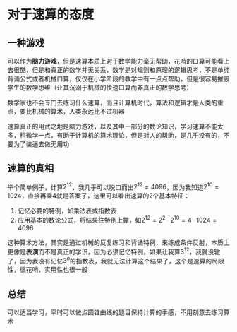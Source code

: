 # 对于速算的态度

## 一种游戏

可以作为**脑力游戏**，但是速算本质上对于数学能力毫无帮助，花哨的口算可能看上去很酷，但是和真正的数学并无关系，数学是对规则和原理的逻辑思考，不是单纯背诵公式或者机械口算，仅仅在小学阶段的教学中有一点点帮助，但是很容易摧毁学生的数学思维（让其沉溺于机械的快速口算而非真正的数学思考）

数学家也不会专门去练习什么速算，而且计算机时代，算法和逻辑才是人类的重点，要比机械的算术，人类永远比不过机器

速算真正的用武之地是脑力游戏，以及其中一部分的数论知识，学习速算不能太多，稍微学一点，有助于计算机的算术理论，但是对人的帮助，是几乎没有的，不要为了装逼去做无用功

## 速算的真相

举个简单例子，计算$2^{12}$，我几乎可以脱口而出$2^{12}=4096$，因为我知道$2^{10}=1024$，直接再乘$4$就是答案了，这里可以看出速算的2个基本特征：

1. 记忆必要的特例，如乘法表或指数表
2. 应用基本的数论公式，将结果往特例上靠，如$2^{12}=2^2·2^{10}=4·1024=4096$

这种算术方法，其实是通过机械的反复练习和背诵特例，来练成条件反射，本质上更像是**表演**而不是真正的学识，因为必须记忆特例，如果让我算$3^{12}$，我就没辙了，因为我没有记忆$3^{n}$的指数表，我就无法计算这个结果了，这个是速算的局限性，很花哨，实用性也很一般

## 总结

可以适当学习，平时可以做点圆锥曲线的题目保持计算的手感，不用刻意去练习算术
